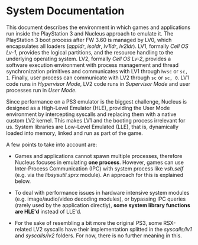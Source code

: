System Documentation
====================

This document describes the environment in which games and applications run inside the PlayStation 3 and Nucleus approach to emulate it. The PlayStation 3 boot process after FW 3.60 is managed by LV0, which encapsulates all loaders (*appldr*, *isoldr*, *lv1ldr*, *lv2ldr*). LV1, formally *Cell OS Lv-1*, provides the logical partitions, and the resource handling to the underlying operating system. LV2, formally *Cell OS Lv-2*, provides a software execution environment with process management and thread synchronization primitives and communicates with LV1 through `hvsc` or `sc, 1`. Finally, user process can communicate with LV2 through `sc` or `sc, 0`. LV1 code runs in *Hypervisor Mode*, LV2 code runs in *Supervisor Mode* and user processes run in *User Mode*.

Since performance on a PS3 emulator is the biggest challenge, Nucleus is designed as a High-Level Emulator (HLE), providing the User Mode environment by intercepting syscalls and replacing them with a native custom LV2 kernel. This makes LV1 and the booting process irrelevant for us. System libraries are Low-Level Emulated (LLE), that is, dynamically loaded into memory, linked and run as part of the game.

A few points to take into account are:

* Games and applications cannot spawn multiple processes, therefore Nucleus focuses in emulating **one process**. However, games can use Inter-Process Communication (IPC) with system process like *vsh.self* (e.g. via the *libsysutil.sprx* module). An approach for this is explained below.

* To deal with performance issues in hardware intensive system modules (e.g. image/audio/video decoding modules), or bypassing IPC queries (rarely used by the application directly), **some system library functions are HLE'd** instead of LLE'd.

* For the sake of resembling a bit more the original PS3, some RSX-related LV2 syscalls have their implementation splitted in the *syscalls/lv1* and *syscalls/lv2* folders. For now, there is no further meaning in this.
